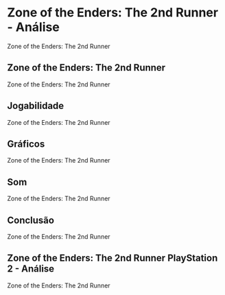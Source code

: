 ---
---

# Zone of the Enders: The 2nd Runner - Análise

Zone of the Enders: The 2nd Runner

## Zone of the Enders: The 2nd Runner

Zone of the Enders: The 2nd Runner

## Jogabilidade

Zone of the Enders: The 2nd Runner

## Gráficos

Zone of the Enders: The 2nd Runner

## Som

Zone of the Enders: The 2nd Runner

## Conclusão

Zone of the Enders: The 2nd Runner

## Zone of the Enders: The 2nd Runner PlayStation 2 - Análise

Zone of the Enders: The 2nd Runner
